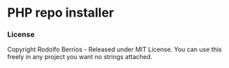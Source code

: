 PHP repo installer
=

### License
Copyright Rodolfo Berríos - Released under MIT License. You can use this freely in any project you want no strings attached.